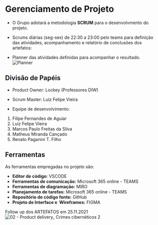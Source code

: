 # Gerenciamento de Projeto

* O Grupo adotará a metodologia **SCRUM** para o desenvolvmento do projeto.

* Scrums diárias (seg-sex) de 22:30 a 23:00 pelo teams para definição das atividades, acompanhamento e relatório de conclusões dos artefatos:

* Planner das atividades definidas para acompanhar o resultado.
![Planner](https://user-images.githubusercontent.com/89880598/135783288-47d45dcf-b527-4568-ab12-22bc466f8e36.png)



## Divisão de Papéis

* Product Owner: Lockey (Professores DIW)
* Scrum Master: Luiz Felipe Vieira

* Equipe de desenvolvimento: 
1. Filipe Fernandes de Aguiar
2. Luiz Felipe Vieira
3. Marcos Paulo Freitas da Silva
4. Matheus Miranda Cançado
5. Renato Paganini T. Filho

## Ferramentas

As ferramentas empregadas no projeto são:

- **Editor de código**: VSCODE
- **Ferramentas de comunicação:** Microsoft 365 online - TEAMS
- **Ferramentas de diagramação:** MIRO
- **Planejamento de tarefas:** Microsoft 365 online - TEAMS
- **Repositório de código fonte:** GitHub
- **Projeto de Interface e  Wireframes:** FIGMA

Follow up dos ARTEFATOS em 25.11.2021
![02 - Product delivery_ Crimes cibernéticos 2](https://user-images.githubusercontent.com/89880598/143512988-cd6520dc-fad6-415e-b123-bb4dbf8cf3db.jpg)
